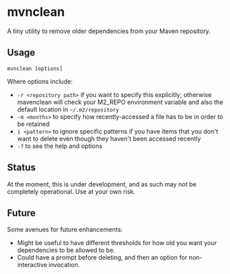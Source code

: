 # mvnclean

A tiny utility to remove older dependencies from your Maven repository.

## Usage

`mvnclean [options]`

Where options include:
- `-r <repository path>` if you want to specify this explicitly; otherwise mavenclean will check your M2_REPO environment variable and also the default location in `~/.m2/repository`
- `-m <months>` to specify how recently-accessed a file has to be in order to be retained
- `i <pattern>` to ignore specific patterns if you have items that you don't want to delete even though they haven't been accessed recently
- `-?` to see the help and options

## Status

At the moment, this is under development, and as such may not be completely operational. Use at your own risk.

## Future

Some avenues for future enhancements:
- Might be useful to have different thresholds for how old you want your dependencies to be allowed to be.
- Could have a prompt before deleting, and then an option for non-interactive invocation.

